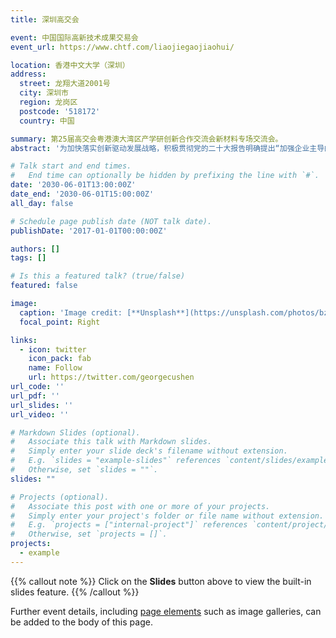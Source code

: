 ```yaml
---
title: 深圳高交会

event: 中国国际高新技术成果交易会
event_url: https://www.chtf.com/liaojiegaojiaohui/

location: 香港中文大学（深圳）
address:
  street: 龙翔大道2001号
  city: 深圳市
  region: 龙岗区
  postcode: '518172'
  country: 中国

summary: 第25届高交会粤港澳大湾区产学研创新合作交流会新材料专场交流会。
abstract: '为加快落实创新驱动发展战略，积极贯彻党的二十大报告明确提出“加强企业主导的产学研深度融合，强化目标导向，提高科技成果转化和产业化水平”的要求，结合衡水市委、市政府百日招商擂台赛的工作部署。2023年11月16-17 日，由衡水高新区管委会、北京中关村信息谷公司联合香港中文大学（深圳）举办的“第25届高交会粤港澳大湾区产学研创新合作交流会新材料专场交流会”在深圳市举办。.'

# Talk start and end times.
#   End time can optionally be hidden by prefixing the line with `#`.
date: '2030-06-01T13:00:00Z'
date_end: '2030-06-01T15:00:00Z'
all_day: false

# Schedule page publish date (NOT talk date).
publishDate: '2017-01-01T00:00:00Z'

authors: []
tags: []

# Is this a featured talk? (true/false)
featured: false

image:
  caption: 'Image credit: [**Unsplash**](https://unsplash.com/photos/bzdhc5b3Bxs)'
  focal_point: Right

links:
  - icon: twitter
    icon_pack: fab
    name: Follow
    url: https://twitter.com/georgecushen
url_code: ''
url_pdf: ''
url_slides: ''
url_video: ''

# Markdown Slides (optional).
#   Associate this talk with Markdown slides.
#   Simply enter your slide deck's filename without extension.
#   E.g. `slides = "example-slides"` references `content/slides/example-slides.md`.
#   Otherwise, set `slides = ""`.
slides: ""

# Projects (optional).
#   Associate this post with one or more of your projects.
#   Simply enter your project's folder or file name without extension.
#   E.g. `projects = ["internal-project"]` references `content/project/deep-learning/index.md`.
#   Otherwise, set `projects = []`.
projects:
  - example
---
```


{{% callout note %}}
Click on the **Slides** button above to view the built-in slides feature.
{{% /callout %}}

Further event details, including [page elements](https://docs.hugoblox.com/reference/markdown/) such as image galleries, can be added to the body of this page.

